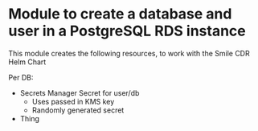 # Module to create a database and user in a PostgreSQL RDS instance

This module creates the following resources, to work with the Smile CDR Helm Chart

Per DB:

* Secrets Manager Secret for user/db
    * Uses passed in KMS key
    * Randomly generated secret
* Thing
